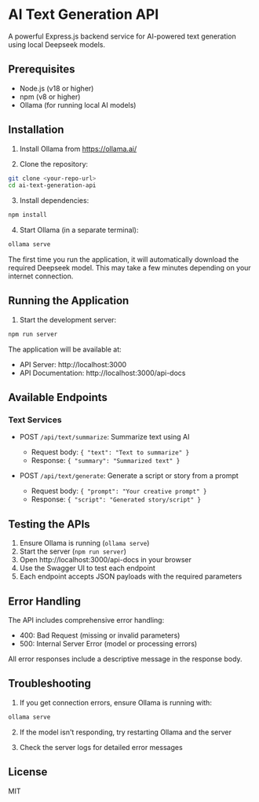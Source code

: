 
# AI Text Generation API

A powerful Express.js backend service for AI-powered text generation using local Deepseek models.

## Prerequisites

- Node.js (v18 or higher)
- npm (v8 or higher)
- Ollama (for running local AI models)

## Installation

1. Install Ollama from https://ollama.ai/

2. Clone the repository:
```bash
git clone <your-repo-url>
cd ai-text-generation-api
```

3. Install dependencies:
```bash
npm install
```

4. Start Ollama (in a separate terminal):
```bash
ollama serve
```

The first time you run the application, it will automatically download the required Deepseek model. This may take a few minutes depending on your internet connection.

## Running the Application

1. Start the development server:
```bash
npm run server
```

The application will be available at:
- API Server: http://localhost:3000
- API Documentation: http://localhost:3000/api-docs

## Available Endpoints

### Text Services
- POST `/api/text/summarize`: Summarize text using AI
  - Request body: `{ "text": "Text to summarize" }`
  - Response: `{ "summary": "Summarized text" }`

- POST `/api/text/generate`: Generate a script or story from a prompt
  - Request body: `{ "prompt": "Your creative prompt" }`
  - Response: `{ "script": "Generated story/script" }`

## Testing the APIs

1. Ensure Ollama is running (`ollama serve`)
2. Start the server (`npm run server`)
3. Open http://localhost:3000/api-docs in your browser
4. Use the Swagger UI to test each endpoint
5. Each endpoint accepts JSON payloads with the required parameters

## Error Handling

The API includes comprehensive error handling:
- 400: Bad Request (missing or invalid parameters)
- 500: Internal Server Error (model or processing errors)

All error responses include a descriptive message in the response body.

## Troubleshooting

1. If you get connection errors, ensure Ollama is running with:
```bash
ollama serve
```

2. If the model isn't responding, try restarting Ollama and the server

3. Check the server logs for detailed error messages

## License

MIT
